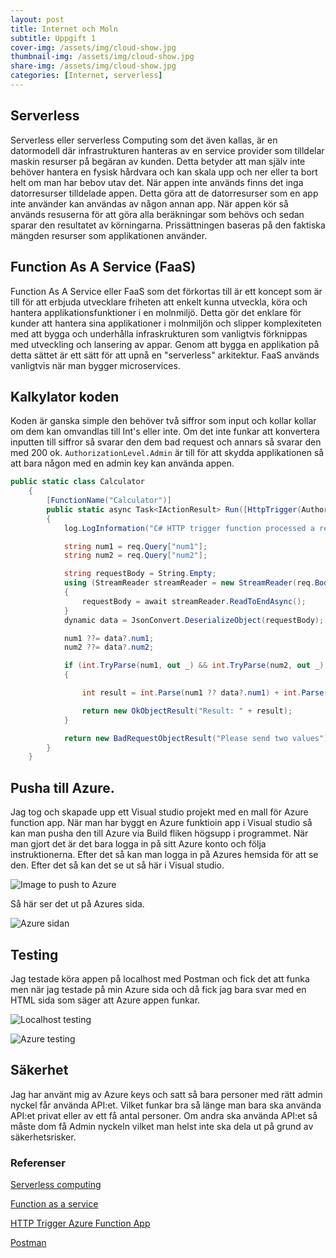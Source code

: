 ```yaml
---
layout: post
title: Internet och Moln
subtitle: Uppgift 1
cover-img: /assets/img/cloud-show.jpg
thumbnail-img: /assets/img/cloud-show.jpg
share-img: /assets/img/cloud-show.jpg
categories: [Internet, serverless]
---
```


## Serverless

Serverless eller serverless Computing som det även kallas, är en datormodell där infrastrukturen hanteras av en service provider som tilldelar maskin resurser på begäran av kunden. Detta betyder att man själv inte behöver hantera en fysisk hårdvara och kan skala upp och ner eller ta bort helt om man har bebov utav det. När appen inte används finns det inga datorresurser tilldelade appen. Detta göra att de datorresurser som en app inte använder kan användas av någon annan app. När appen kör så används resuserna för att göra alla beräkningar som behövs och sedan sparar den resultatet av körningarna. Prissättningen baseras på den faktiska mängden resurser som applikationen använder.

## Function As A Service (FaaS)

Function As A Service eller FaaS som det förkortas till är ett koncept som är till för att erbjuda utvecklare friheten att enkelt kunna utveckla, köra och hantera applikationsfunktioner i en molnmiljö. Detta gör det enklare för kunder att hantera sina applikationer i molnmiljön och slipper komplexiteten med att bygga och underhålla infraskrukturen som vanligtvis förknippas med utveckling och lansering av appar. Genom att bygga en applikation på detta sättet är ett sätt för att upnå en "serverless" arkitektur. FaaS används vanligtvis när man bygger microservices.

## Kalkylator koden

Koden är ganska simple den behöver två siffror som input och kollar kollar om dem kan omvandlas till Int's eller inte. Om det inte funkar att konvertera inputten till siffror så svarar den dem bad request och annars så svarar den med 200 ok. ```AuthorizationLevel.Admin``` är till för att skydda applikationen så att bara någon med en admin key kan använda appen.
```C#
public static class Calculator
    {
        [FunctionName("Calculator")]
        public static async Task<IActionResult> Run([HttpTrigger(AuthorizationLevel.Admin, "get", "post", Route = null)] HttpRequest req, ILogger log)
        {
            log.LogInformation("C# HTTP trigger function processed a request.");

            string num1 = req.Query["num1"];
            string num2 = req.Query["num2"];

            string requestBody = String.Empty;
            using (StreamReader streamReader = new StreamReader(req.Body))
            {
                requestBody = await streamReader.ReadToEndAsync();
            }
            dynamic data = JsonConvert.DeserializeObject(requestBody);

            num1 ??= data?.num1;
            num2 ??= data?.num2;

            if (int.TryParse(num1, out _) && int.TryParse(num2, out _))
            {

                int result = int.Parse(num1 ?? data?.num1) + int.Parse(num2 ?? data?.num2);

                return new OkObjectResult("Result: " + result);
            }

            return new BadRequestObjectResult("Please send two values");
        }
    }
```

## Pusha till Azure.

Jag tog och skapade upp ett Visual studio projekt med en mall för Azure function app. När man har byggt en Azure funktioin app i Visual studio så kan man pusha den till Azure via Build fliken högsupp i programmet. När man gjort det är det bara logga in på sitt Azure konto och följa instruktionerna. Efter det så kan man logga in på Azures hemsida för att se den. Efter det så kan det se ut så här i Visual studio.

![Image to push to Azure](https://raw.githubusercontent.com/Kristianjimmefors/Programmerings-grottan/main/assets/img/Asure-push.PNG)

Så här ser det ut på Azures sida.

![Azure sidan](https://raw.githubusercontent.com/Kristianjimmefors/Programmerings-grottan/main/assets/img/Function-app.PNG)

## Testing

Jag testade köra appen på localhost med Postman och fick det att funka men när jag testade på min Azure sida och då fick jag bara svar med en HTML sida som säger att Azure appen funkar.

![Localhost testing](https://raw.githubusercontent.com/Kristianjimmefors/Programmerings-grottan/main/assets/img/Localhost-testing.PNG)

![Azure testing](https://raw.githubusercontent.com/Kristianjimmefors/Programmerings-grottan/main/assets/img/Azure-test.PNG)

## Säkerhet

Jag har använt mig av Azure keys och satt så bara personer med rätt admin nyckel får använda API:et. Vilket funkar bra så länge man bara ska använda API:et privat eller av ett få antal personer. Om andra ska använda API:et så måste dom få Admin nyckeln vilket man helst inte ska dela ut på grund av säkerhetsrisker.

### Referenser

[Serverless computing](https://en.wikipedia.org/wiki/Serverless_computing)

[Function as a service](https://en.wikipedia.org/wiki/Function_as_a_service)

[HTTP Trigger Azure Function App](https://www.c-sharpcorner.com/article/how-to-create-an-http-trigger-azure-function-app-using-visual-studio-20172/)

[Postman](https://www.postman.com/)
